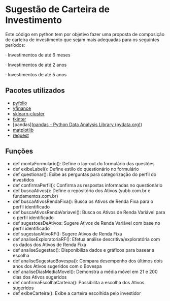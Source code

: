 # Sugestão de Carteira de Investimento

Este código em python tem por objetivo fazer uma proposta de composição de carteira de investimento que sejam mais adequadas para os seguintes períodos:

· Investimentos de até 6 meses

· Investimentos de até 2 anos

· Investimentos de até 5 anos

## Pacotes utilizados

* [pyfolio](https://pyfolio.ml4trading.io/)
* [yfinance](https://acervolima.com/obtenha-dados-financeiros-do-yahoo-finance-com-python/)
* [sklearn-cluster](https://scikit-learn.org/stable/)
* [tkinter](https://docs.python.org/3/library/tkinter.html)
* [pandas]([pandas - Python Data Analysis Library (pydata.org)](https://pandas.pydata.org/))
* [matplotlib](https://matplotlib.org/stable/index.html)
* [request](https://realpython.com/python-requests/)

## Funções

- def montaFormulario(): Define o lay-out do formulário das questões
- def exibeLabel(): Define estilo do questionário no formulário
- def questionar(): Exibe as perguntas para categorização do perfil do investidos
- def confirmaPerfil(): Confirma as respostas informadas no questionário
- def buscaAtivos(): Define o repositório dos Ativos (yubb.com.br e fundamentos.com.br)
- def  buscaAtivosRendaFixa(): Busca os Ativos de Renda Fixa para o perfil identificado
- def buscaAtivosRendaVariavel(): Busca os Ativos de Renda Variável para o perfil identificado
- def sugestoesDeAtivos: Sugere Ativos de Renda Variável com base no perfil identificado
- def sugestaoAtivoRF(): Sugere Ativos de Renda Fixa
- def analiseExploratoriaRF(): Efetua análise descritiva/exploratória com os dados dos Ativos de Renda Fixa
- def analiseSugestao(): Disponibiliza dados e gráficos para basear a escolha
- def analiseSugestaoBovespa(): Compara desempenho dos últimos dois anos dos Ativos sugeridos com o Bovespa
- def analiseDiasMediaMovel(): Demonstra a média móvel em 21 e 200 dias dos Ativos sugeridos 
-  def confirmaEscolhaCarteira(): Possibilita a escolha dos Ativos sugeridos
- def exibeCarteira(): Exibe a carteira escolhida pelo investidor
